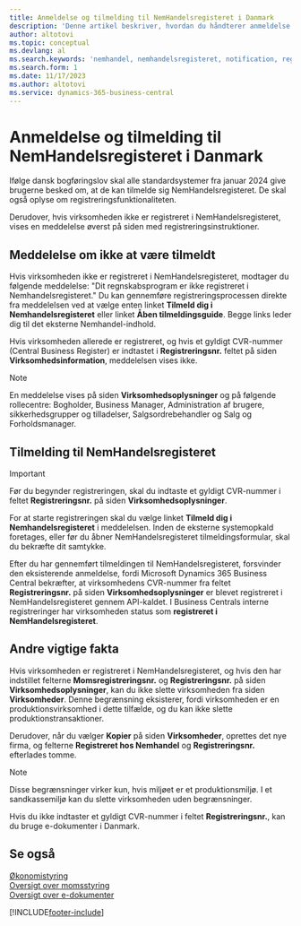 ```yaml
---
title: Anmeldelse og tilmelding til NemHandelsregisteret i Danmark
description: 'Denne artikel beskriver, hvordan du håndterer anmeldelse og tilmelding til NemHandelsregisteret i Danmark.'
author: altotovi
ms.topic: conceptual
ms.devlang: al
ms.search.keywords: 'nemhandel, nemhandelsregisteret, notification, registration, denmark'
ms.search.form: 1
ms.date: 11/17/2023
ms.author: altotovi
ms.service: dynamics-365-business-central
---
```


# <a name="notification-and-registration-for-the-nemhandelsregisteret-in-denmark"></a>Anmeldelse og tilmelding til NemHandelsregisteret i Danmark

Ifølge dansk bogføringslov skal alle standardsystemer fra januar 2024 give brugerne besked om, at de kan tilmelde sig NemHandelsregisteret. De skal også oplyse om registreringsfunktionaliteten.

Derudover, hvis virksomheden ikke er registreret i NemHandelsregisteret, vises en meddelelse øverst på siden med registreringsinstruktioner.

## <a name="notification-about-not-being-registered"></a>Meddelelse om ikke at være tilmeldt

Hvis virksomheden ikke er registreret i NemHandelsregisteret, modtager du følgende meddelelse: "Dit regnskabsprogram er ikke registreret i Nemhandelsregisteret." Du kan gennemføre registreringsprocessen direkte fra meddelelsen ved at vælge enten linket **Tilmeld dig i Nemhandelsregisteret** eller linket **Åben tilmeldingsguide**. Begge links leder dig til det eksterne Nemhandel-indhold.

Hvis virksomheden allerede er registreret, og hvis et gyldigt CVR-nummer (Central Business Register) er indtastet i **Registreringsnr.** feltet på siden **Virksomhedsinformation**, meddelelsen vises ikke.

> [!NOTE]
> En meddelelse vises på siden **Virksomhedsoplysninger** og på følgende rollecentre: Bogholder, Business Manager, Administration af brugere, sikkerhedsgrupper og tilladelser, Salgsordrebehandler og Salg og Forholdsmanager.

## <a name="registration-with-the-nemhandelsregisteret"></a>Tilmelding til NemHandelsregisteret

> [!IMPORTANT]
> Før du begynder registreringen, skal du indtaste et gyldigt CVR-nummer i feltet **Registreringsnr.** på siden **Virksomhedsoplysninger**.

For at starte registreringen skal du vælge linket **Tilmeld dig i Nemhandelsregisteret** i meddelelsen. Inden de eksterne systemopkald foretages, eller før du åbner NemHandelsregisteret tilmeldingsformular, skal du bekræfte dit samtykke.

Efter du har gennemført tilmeldingen til NemHandelsregisteret, forsvinder den eksisterende anmeldelse, fordi Microsoft Dynamics 365 Business Central bekræfter, at virksomhedens CVR-nummer fra feltet **Registreringsnr.** på siden **Virksomhedsoplysninger** er blevet registreret i NemHandelsregisteret gennem API-kaldet. I Business Centrals interne registreringer har virksomheden status som **registreret i NemHandelsregisteret**.

## <a name="other-important-facts"></a>Andre vigtige fakta

Hvis virksomheden er registreret i NemHandelsregisteret, og hvis den har indstillet felterne **Momsregistreringsnr.** og **Registreringsnr.** på siden **Virksomhedsoplysninger**, kan du ikke slette virksomheden fra siden **Virksomheder**. Denne begrænsning eksisterer, fordi virksomheden er en produktionsvirksomhed i dette tilfælde, og du kan ikke slette produktionstransaktioner.

Derudover, når du vælger **Kopier** på siden **Virksomheder**, oprettes det nye firma, og felterne **Registreret hos Nemhandel** og **Registreringsnr.** efterlades tomme.

> [!NOTE]
> Disse begrænsninger virker kun, hvis miljøet er et produktionsmiljø. I et sandkassemiljø kan du slette virksomheden uden begrænsninger. 
>
> Hvis du ikke indtaster et gyldigt CVR-nummer i feltet **Registreringsnr.**, kan du bruge e-dokumenter i Danmark.

## <a name="see-also"></a>Se også

[Økonomistyring](../../finance.md)  
[Oversigt over momsstyring](../../finance-manage-vat.md)  
[Oversigt over e-dokumenter](../../finance-edocuments-overview.md)

[!INCLUDE[footer-include](../../includes/footer-banner.md)]
